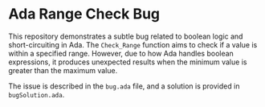 # Ada Range Check Bug

This repository demonstrates a subtle bug related to boolean logic and short-circuiting in Ada. The `Check_Range` function aims to check if a value is within a specified range. However, due to how Ada handles boolean expressions, it produces unexpected results when the minimum value is greater than the maximum value.

The issue is described in the `bug.ada` file, and a solution is provided in `bugSolution.ada`.